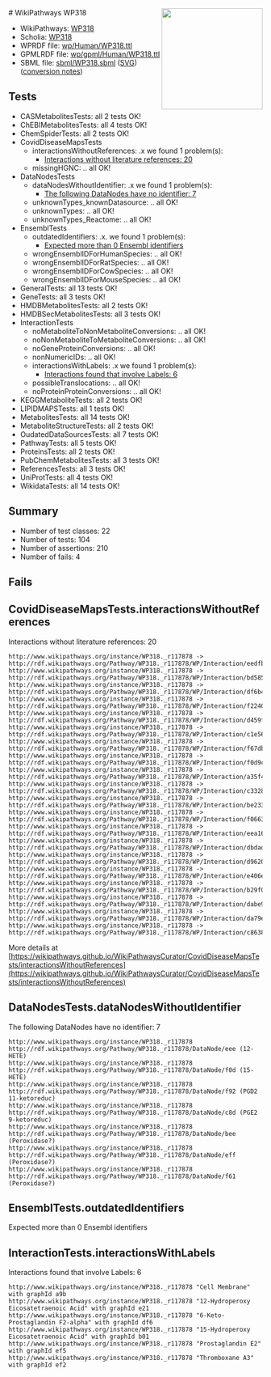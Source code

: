<img style="float: right; width: 200px" src="../logo.png" />
# WikiPathways WP318

* WikiPathways: [WP318](https://identifiers.org/wikipathways:WP318)
* Scholia: [WP318](https://scholia.toolforge.org/wikipathways/WP318)
* WPRDF file: [wp/Human/WP318.ttl](../wp/Human/WP318.ttl)
* GPMLRDF file: [wp/gpml/Human/WP318.ttl](../wp/gpml/Human/WP318.ttl)
* SBML file: [sbml/WP318.sbml](../sbml/WP318.sbml) ([SVG](../sbml/WP318.svg)) ([conversion notes](../sbml/WP318.txt))

## Tests
* CASMetabolitesTests: all 2 tests OK!
* ChEBIMetabolitesTests: all 4 tests OK!
* ChemSpiderTests: all 2 tests OK!
* CovidDiseaseMapsTests
    * interactionsWithoutReferences: .x we found 1 problem(s):
        * [Interactions without literature references: 20](#9701cd00)
    * missingHGNC: .. all OK!
* DataNodesTests
    * dataNodesWithoutIdentifier: .x we found 1 problem(s):
        * [The following DataNodes have no identifier: 7](#d2d32fa6)
    * unknownTypes_knownDatasource: .. all OK!
    * unknownTypes: .. all OK!
    * unknownTypes_Reactome: .. all OK!
* EnsemblTests
    * outdatedIdentifiers: .x. we found 1 problem(s):
        * [Expected more than 0 Ensembl identifiers](#f44398b7)
    * wrongEnsemblIDForHumanSpecies: .. all OK!
    * wrongEnsemblIDForRatSpecies: .. all OK!
    * wrongEnsemblIDForCowSpecies: .. all OK!
    * wrongEnsemblIDForMouseSpecies: .. all OK!
* GeneralTests: all 13 tests OK!
* GeneTests: all 3 tests OK!
* HMDBMetabolitesTests: all 2 tests OK!
* HMDBSecMetabolitesTests: all 3 tests OK!
* InteractionTests
    * noMetaboliteToNonMetaboliteConversions: .. all OK!
    * noNonMetaboliteToMetaboliteConversions: .. all OK!
    * noGeneProteinConversions: .. all OK!
    * nonNumericIDs: .. all OK!
    * interactionsWithLabels: .x we found 1 problem(s):
        * [Interactions found that involve Labels: 6](#630d267d)
    * possibleTranslocations: .. all OK!
    * noProteinProteinConversions: .. all OK!
* KEGGMetaboliteTests: all 2 tests OK!
* LIPIDMAPSTests: all 1 tests OK!
* MetabolitesTests: all 14 tests OK!
* MetaboliteStructureTests: all 2 tests OK!
* OudatedDataSourcesTests: all 7 tests OK!
* PathwayTests: all 5 tests OK!
* ProteinsTests: all 2 tests OK!
* PubChemMetabolitesTests: all 3 tests OK!
* ReferencesTests: all 3 tests OK!
* UniProtTests: all 4 tests OK!
* WikidataTests: all 14 tests OK!


## Summary

* Number of test classes: 22
* Number of tests: 104
* Number of assertions: 210
* Number of fails: 4

## Fails

<a name="9701cd00" />

## CovidDiseaseMapsTests.interactionsWithoutReferences

Interactions without literature references: 20
```
http://www.wikipathways.org/instance/WP318._r117878 -> http://rdf.wikipathways.org/Pathway/WP318._r117878/WP/Interaction/eedfb
http://www.wikipathways.org/instance/WP318._r117878 -> http://rdf.wikipathways.org/Pathway/WP318._r117878/WP/Interaction/bd585
http://www.wikipathways.org/instance/WP318._r117878 -> http://rdf.wikipathways.org/Pathway/WP318._r117878/WP/Interaction/df6b4
http://www.wikipathways.org/instance/WP318._r117878 -> http://rdf.wikipathways.org/Pathway/WP318._r117878/WP/Interaction/f2240
http://www.wikipathways.org/instance/WP318._r117878 -> http://rdf.wikipathways.org/Pathway/WP318._r117878/WP/Interaction/d459f
http://www.wikipathways.org/instance/WP318._r117878 -> http://rdf.wikipathways.org/Pathway/WP318._r117878/WP/Interaction/c1e56
http://www.wikipathways.org/instance/WP318._r117878 -> http://rdf.wikipathways.org/Pathway/WP318._r117878/WP/Interaction/f67db
http://www.wikipathways.org/instance/WP318._r117878 -> http://rdf.wikipathways.org/Pathway/WP318._r117878/WP/Interaction/f0d9c
http://www.wikipathways.org/instance/WP318._r117878 -> http://rdf.wikipathways.org/Pathway/WP318._r117878/WP/Interaction/a35f4
http://www.wikipathways.org/instance/WP318._r117878 -> http://rdf.wikipathways.org/Pathway/WP318._r117878/WP/Interaction/c3328
http://www.wikipathways.org/instance/WP318._r117878 -> http://rdf.wikipathways.org/Pathway/WP318._r117878/WP/Interaction/be233
http://www.wikipathways.org/instance/WP318._r117878 -> http://rdf.wikipathways.org/Pathway/WP318._r117878/WP/Interaction/f0663
http://www.wikipathways.org/instance/WP318._r117878 -> http://rdf.wikipathways.org/Pathway/WP318._r117878/WP/Interaction/eea16
http://www.wikipathways.org/instance/WP318._r117878 -> http://rdf.wikipathways.org/Pathway/WP318._r117878/WP/Interaction/dbdad
http://www.wikipathways.org/instance/WP318._r117878 -> http://rdf.wikipathways.org/Pathway/WP318._r117878/WP/Interaction/d9620
http://www.wikipathways.org/instance/WP318._r117878 -> http://rdf.wikipathways.org/Pathway/WP318._r117878/WP/Interaction/e406e
http://www.wikipathways.org/instance/WP318._r117878 -> http://rdf.wikipathways.org/Pathway/WP318._r117878/WP/Interaction/b29f0
http://www.wikipathways.org/instance/WP318._r117878 -> http://rdf.wikipathways.org/Pathway/WP318._r117878/WP/Interaction/dabe9
http://www.wikipathways.org/instance/WP318._r117878 -> http://rdf.wikipathways.org/Pathway/WP318._r117878/WP/Interaction/da79e
http://www.wikipathways.org/instance/WP318._r117878 -> http://rdf.wikipathways.org/Pathway/WP318._r117878/WP/Interaction/c8638
```

More details at [https://wikipathways.github.io/WikiPathwaysCurator/CovidDiseaseMapsTests/interactionsWithoutReferences](https://wikipathways.github.io/WikiPathwaysCurator/CovidDiseaseMapsTests/interactionsWithoutReferences)

<a name="d2d32fa6" />

## DataNodesTests.dataNodesWithoutIdentifier

The following DataNodes have no identifier: 7
```
http://www.wikipathways.org/instance/WP318._r117878 http://rdf.wikipathways.org/Pathway/WP318._r117878/DataNode/eee (12-HETE)
http://www.wikipathways.org/instance/WP318._r117878 http://rdf.wikipathways.org/Pathway/WP318._r117878/DataNode/f0d (15-HETE)
http://www.wikipathways.org/instance/WP318._r117878 http://rdf.wikipathways.org/Pathway/WP318._r117878/DataNode/f92 (PGD2 11-ketoreduc)
http://www.wikipathways.org/instance/WP318._r117878 http://rdf.wikipathways.org/Pathway/WP318._r117878/DataNode/c8d (PGE2 9-ketoreduc)
http://www.wikipathways.org/instance/WP318._r117878 http://rdf.wikipathways.org/Pathway/WP318._r117878/DataNode/bee (Peroxidase?)
http://www.wikipathways.org/instance/WP318._r117878 http://rdf.wikipathways.org/Pathway/WP318._r117878/DataNode/eff (Peroxidase?)
http://www.wikipathways.org/instance/WP318._r117878 http://rdf.wikipathways.org/Pathway/WP318._r117878/DataNode/f61 (Peroxidase?)
```

<a name="f44398b7" />

## EnsemblTests.outdatedIdentifiers

Expected more than 0 Ensembl identifiers
<a name="630d267d" />

## InteractionTests.interactionsWithLabels

Interactions found that involve Labels: 6
```
http://www.wikipathways.org/instance/WP318._r117878 "Cell Membrane" with graphId a9b
http://www.wikipathways.org/instance/WP318._r117878 "12-Hydroperoxy Eicosatetraenoic Acid" with graphId e21
http://www.wikipathways.org/instance/WP318._r117878 "6-Keto-Prostaglandin F2-alpha" with graphId df6
http://www.wikipathways.org/instance/WP318._r117878 "15-Hydroperoxy Eicosatetraenoic Acid" with graphId b01
http://www.wikipathways.org/instance/WP318._r117878 "Prostaglandin E2" with graphId ef5
http://www.wikipathways.org/instance/WP318._r117878 "Thromboxane A3" with graphId ef2
```

